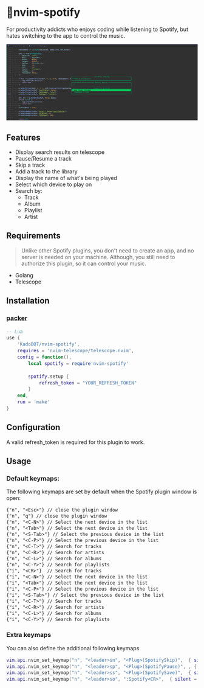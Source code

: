 # 🎵nvim-spotify

For productivity addicts who enjoys coding while listening to Spotify, but hates switching to the app to control the music.

![nvim-spotify Screeshot](./screenshots/main.png)

## Features

- Display search results on telescope
- Pause/Resume a track
- Skip a track
- Add a track to the library
- Display the name of what's being played
- Select which device to play on
- Search by:
  - Track
  - Album
  - Playlist
  - Artist

## Requirements

> Unlike other Spotify plugins, you don't need to create an app, and no server is needed on your machine. Although, you still need to authorize this plugin, so it can control your music.

- Golang
- Telescope

## Installation

### [packer](https://github.com/wbthomason/packer.nvim)
```lua
-- Lua
use {
    'KadoBOT/nvim-spotify', 
    requires = 'nvim-telescope/telescope.nvim',
    config = function(),
        local spotify = require'nvim-spotify'

        spotify.setup {
            refresh_token = "YOUR_REFRESH_TOKEN"
        }
    end,
    run = 'make'
}
```

## Configuration

A valid refresh_token is required for this plugin to work.

## Usage

### Default keymaps:
The following keymaps are set by default when the Spotify plugin window is open:
```plain
{"n", "<Esc>"} // close the plugin window
{"n", "q"} // close the plugin window
{"n", "<C-N>"} // Select the next device in the list
{"n", "<Tab>"} // Select the next device in the list
{"n", "<S-Tab>"} // Select the previous device in the list
{"n", "<C-P>"} // Select the previous device in the list
{"n", "<C-T>"} // Search for tracks
{"n", "<C-R>"} // Search for artists
{"n", "<C-L>"} // Search for albums
{"n", "<C-Y>"} // Search for playlists
{"i", "<CR>"}  // Search for tracks
{"i", "<C-N>"} // Select the next device in the list
{"i", "<Tab>"} // Select the next device in the list
{"i", "<C-P>"} // Select the previous device in the list
{"i", "<S-Tab>"} // Select the previous device in the list
{"i", "<C-T>"} // Search for tracks
{"i", "<C-R>"} // Search for artists
{"i", "<C-L>"} // Search for albums
{"i", "<C-Y>"} // Search for playlists
```

### Extra keymaps
 You can also define the additional following keymaps
```lua
vim.api.nvim_set_keymap("n", "<leader>sn", "<Plug>(SpotifySkip)",  { silent = true }) -- Skip the current track
vim.api.nvim_set_keymap("n", "<leader>sp", "<Plug>(SpotifyPause)", , { silent = true }) -- Pause/Resume the current track
vim.api.nvim_set_keymap("n", "<leader>ss", "<Plug>(SpotifySave)",  { silent = true }) -- Add the current track to your library
vim.api.nvim_set_keymap("n", "<leader>so", ":Spotify<CR>",  { silent = true }) -- Open Spotify plugin window
```

